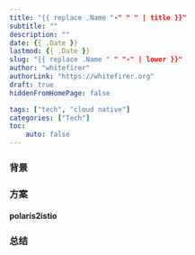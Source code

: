 ```yaml
---
title: "{{ replace .Name "-" " " | title }}"
subtitle: ""
description: ""
date: {{ .Date }}
lastmod: {{ .Date }}
slug: "{{ replace .Name " " "-" | lower }}"
author: "whitefirer"
authorLink: "https://whitefirer.org"
draft: true
hiddenFromHomePage: false

tags: ["tech", "cloud native"]
categories: ["Tech"]
toc:
    auto: false
---
```


### 背景
### 方案

#### polaris2istio

### 总结

